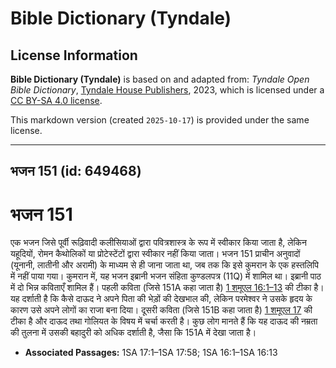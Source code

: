 # Bible Dictionary (Tyndale)

## License Information

**Bible Dictionary (Tyndale)** is based on and adapted from: _Tyndale Open Bible Dictionary_, [Tyndale House Publishers](https://tyndaleopenresources.com/), 2023, which is licensed under a [CC BY-SA 4.0 license](https://creativecommons.org/licenses/by-sa/4.0/legalcode.en).

This markdown version (created `2025-10-17`) is provided under the same license.



--------------------------------

## भजन 151 (id: 649468)

भजन 151
=======

एक भजन जिसे पूर्वी रूढ़िवादी कलीसियाओं द्वारा पवित्रशास्त्र के रूप में स्वीकार किया जाता है, लेकिन यहूदियों, रोमन कैथोलिकों या प्रोटेस्टेंटों द्वारा स्वीकार नहीं किया जाता। भजन 151 प्राचीन अनुवादों (यूनानी, लातीनी और अरामी) के माध्यम से ही जाना जाता था, जब तक कि इसे कुमरान के एक हस्तलिपि में नहीं पाया गया। कुमरान में, यह भजन इब्रानी भजन संहिता कुण्डलपत्र (11Q) में शामिल था। इब्रानी पाठ में दो भिन्न कविताएँ शामिल हैं। पहली कविता (जिसे 151A कहा जाता है) [1 शमूएल 16:1–13](https://ref.ly/1Sam16:1-1Sam16:13) की टीका है। यह दर्शाती है कि कैसे दाऊद ने अपने पिता की भेड़ों की देखभाल की, लेकिन परमेश्वर ने उसके हृदय के कारण उसे अपने लोगों का राजा बना दिया। दूसरी कविता (जिसे 151B कहा जाता है) [1 शमूएल 17](https://ref.ly/1Sam17:1-1Sam17:58) की टीका है और दाऊद तथा गोलियत के विषय में चर्चा करती है। कुछ लोग मानते हैं कि यह दाऊद की नम्रता की तुलना में उसकी बहादुरी को अधिक दर्शाती है, जैसा कि 151A में देखा जाता है।

* **Associated Passages:** 1SA 17:1–1SA 17:58; 1SA 16:1–1SA 16:13


